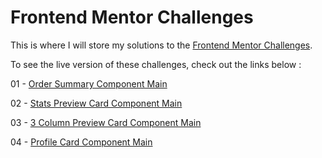 # Frontend Mentor Challenges

This is where I will store my solutions to the [Frontend Mentor Challenges](https://www.frontendmentor.io/).

To see the live version of these challenges, check out the links below :

01 - [Order Summary Component Main](https://order-summary-component-main-lac.vercel.app/)

02 - [Stats Preview Card Component Main](https://stats-preview-card-component-main-pi.vercel.app/)

03 - [3 Column Preview Card Component Main](https://3-column-preview-card-component-main-kappa-six.vercel.app/)

04 - [Profile Card Component Main](https://sarahlemonn.github.io/frontendmentor/profile-card-component-main/index.html)